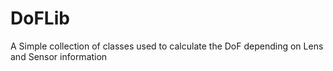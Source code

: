 # DoFLib

A Simple collection of classes used to calculate the DoF depending on Lens and Sensor information


